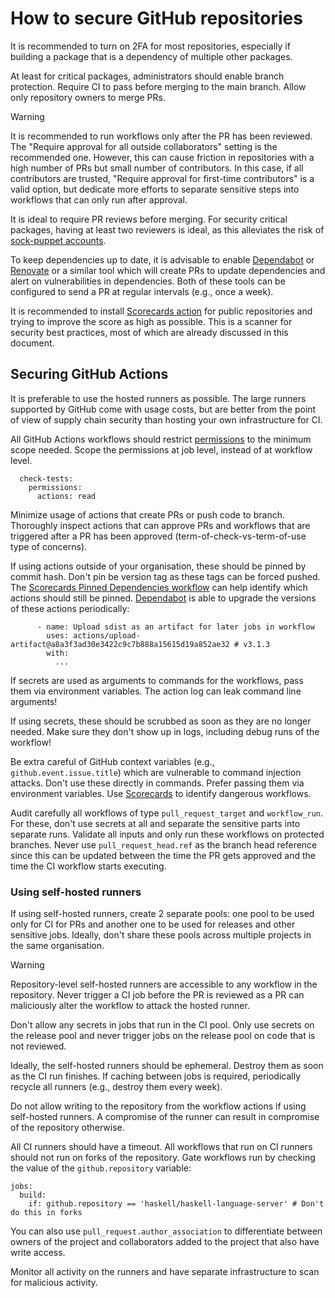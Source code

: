 # How to secure GitHub repositories

It is recommended to turn on 2FA for most repositories, especially if building
a package that is a dependency of multiple other packages.

At least for critical packages, administrators should enable branch
protection. Require CI to pass before merging to the main branch. Allow only
repository owners to merge PRs.

> [!WARNING]
> It is recommended to run workflows only after the PR has been reviewed. The
> "Require approval for all outside collaborators" setting is the recommended
> one. However, this can cause friction in repositories with a high number of
> PRs but small number of contributors. In this case, if all contributors are
> trusted, "Require approval for first-time contributors" is a valid option,
> but dedicate more efforts to separate sensitive steps into workflows that
> can only run after approval.

It is ideal to require PR reviews before merging. For security critical
packages, having at least two reviewers is ideal, as this alleviates the risk
of [sock-puppet accounts][sock].

To keep dependencies up to date, it is advisable to enable
[Dependabot][dependabot] or [Renovate][renovate] or a similar tool which will
create PRs to update dependencies and alert on vulnerabilities in
dependencies. Both of these tools can be configured to send a PR at regular
intervals (e.g., once a week).

It is recommended to install [Scorecards action][scorecard] for public
repositories and trying to improve the score as high as possible. This is a
scanner for security best practices, most of which are already discussed in
this document.

## Securing GitHub Actions

It is preferable to use the hosted runners as possible. The large runners
supported by GitHub come with usage costs, but are better from the point of
view of supply chain security than hosting your own infrastructure for CI.

All GitHub Actions workflows should restrict [permissions][gha-permissions] to
the minimum scope needed. Scope the permissions at job level, instead of at
workflow level.

```
  check-tests:
    permissions:
      actions: read
```

Minimize usage of actions that create PRs or push code to branch. Thoroughly
inspect actions that can approve PRs and workflows that are triggered after a
PR has been approved (term-of-check-vs-term-of-use type of concerns).

If using actions outside of your organisation, these should be pinned by
commit hash. Don't pin be version tag as these tags can be forced pushed. The
[Scorecards Pinned Dependencies workflow][scorecard] can help identify which
actions should still be pinned. [Dependabot][dependabot] is able to upgrade
the versions of these actions periodically:

```
      - name: Upload sdist as an artifact for later jobs in workflow
        uses: actions/upload-artifact@a8a3f3ad30e3422c9c7b888a15615d19a852ae32 # v3.1.3
        with:
          ...
```

If secrets are used as arguments to commands for the workflows, pass them via
environment variables. The action log can leak command line arguments!

If using secrets, these should be scrubbed as soon as they are no longer
needed. Make sure they don't show up in logs, including debug runs of the
workflow!

Be extra careful of GitHub context variables (e.g.,
`github.event.issue.title`) which are vulnerable to command injection attacks.
Don't use these directly in commands. Prefer passing them via environment
variables. Use [Scorecards][scorecard] to identify dangerous workflows.

Audit carefully all workflows of type `pull_request_target` and
`workflow_run`. For these, don't use secrets at all and separate the sensitive
parts into separate runs. Validate all inputs and only run these workflows on
protected branches. Never use `pull_request_head.ref` as the branch head
reference since this can be updated between the time the PR gets approved and
the time the CI workflow starts executing.

### Using self-hosted runners

If using self-hosted runners, create 2 separate pools: one pool to be used
only for CI for PRs and another one to be used for releases and other
sensitive jobs. Ideally, don't share these pools across multiple projects in
the same organisation.

> [!WARNING]
> Repository-level self-hosted runners are accessible to any workflow in the
> repository. Never trigger a CI job before the PR is reviewed as a PR can
> maliciously alter the workflow to attack the hosted runner.

Don't allow any secrets in jobs that run in the CI pool. Only use secrets on
the release pool and never trigger jobs on the release pool on code that is
not reviewed.

Ideally, the self-hosted runners should be ephemeral. Destroy them as soon as
the CI run finishes. If caching between jobs is required, periodically recycle
all runners (e.g., destroy them every week).

Do not allow writing to the repository from the workflow actions if using
self-hosted runners. A compromise of the runner can result in compromise of
the repository otherwise.

All CI runners should have a timeout. All workflows that run on CI runners
should not run on forks of the repository. Gate workflows run by checking the
value of the `github.repository` variable:

```
jobs:
  build:
    if: github.repository == 'haskell/haskell-language-server' # Don't do this in forks
```

You can also use `pull_request.author_association` to differentiate between
owners of the project and collaborators added to the project that also have
write access.

Monitor all activity on the runners and have separate infrastructure to scan
for malicious activity.

[dependabot]: https://github.com/dependabot
[gha-permissions]: https://docs.github.com/en/actions/using-jobs/assigning-permissions-to-jobs
[renovate]: https://github.com/renovatebot/renovate
[scorecard]: https://github.com/ossf/scorecard-action
[sock]: https://en.wikipedia.org/wiki/Sock_puppet_account
